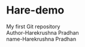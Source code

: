 # Hare-demo
My first  Git repository
<br>
Author-Harekrushna Pradhan
<br>
name-Harekrushna Pradhan

